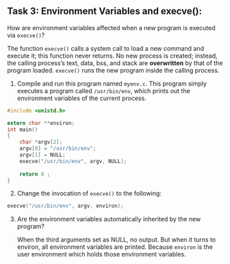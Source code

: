 ## Task 3: Environment Variables and execve():
How are environment variables affected when a new program is executed via `execve()`?

The function `execve()` calls a system call to load a new command and execute it; this function never returns. No new process is created; instead, the calling process’s text, data, bss, and stack are **overwritten** by that of the program loaded. `execve()` runs the new program inside the calling process.

1) Compile and run this program named `myenv.c`. This program simply executes a program called `/usr/bin/env`, which prints out the environment variables of the current process.
```c
#include <unistd.h>

extern char **environ;
int main()
{
    char *argv[2];
    argv[0] = "/usr/bin/env";
    argv[1] = NULL;
    execve("/usr/bin/env", argv, NULL);
    
    return 0 ;
}

```

2) Change the invocation of `execve()` to the following:
```c
execve("/usr/bin/env", argv, environ);
```

3) Are the environment variables automatically inherited by the new program?
    
    When the third arguments set as NULL, no output. But when it turns to environ, all environment variables are printed. Because `environ` is the user environment which holds those environment variables.
